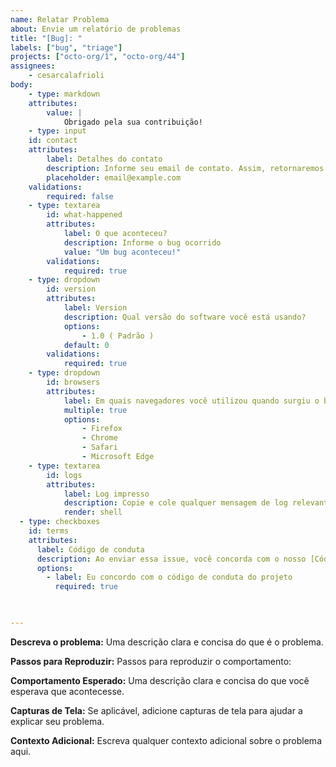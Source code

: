 ```yaml
---
name: Relatar Problema
about: Envie um relatório de problemas
title: "[Bug]: "
labels: ["bug", "triage"]
projects: ["octo-org/1", "octo-org/44"]
assignees:
    - cesarcalafrioli
body:
    - type: markdown
    attributes:
        value: |
            Obrigado pela sua contribuição!
    - type: input
    id: contact
    attributes:
        label: Detalhes do contato
        description: Informe seu email de contato. Assim, retornaremos se precisarmos de mais informações.
        placeholder: email@example.com
    validations:
        required: false
    - type: textarea
        id: what-happened
        attributes:
            label: O que aconteceu?
            description: Informe o bug ocorrido
            value: "Um bug aconteceu!"
        validations:
            required: true
    - type: dropdown
        id: version
        attributes:
            label: Version
            description: Qual versão do software você está usando?
            options:
                - 1.0 ( Padrão )
            default: 0
        validations:
            required: true
    - type: dropdown
        id: browsers
        attributes:
            label: Em quais navegadores você utilizou quando surgiu o bug?
            multiple: true
            options:
                - Firefox
                - Chrome
                - Safari
                - Microsoft Edge
    - type: textarea
        id: logs
        attributes:
            label: Log impresso
            description: Copie e cole qualquer mensagem de log relevante. Isto Será automaticamente formatado em código.
            render: shell
  - type: checkboxes
    id: terms
    attributes:
      label: Código de conduta
      description: Ao enviar essa issue, você concorda com o nosso [Código de Conduta](https://example.com)
      options:
        - label: Eu concordo com o código de conduta do projeto
          required: true

        

---
```


**Descreva o problema:**
Uma descrição clara e concisa do que é o problema.

**Passos para Reproduzir:**
Passos para reproduzir o comportamento:

**Comportamento Esperado:**
Uma descrição clara e concisa do que você esperava que acontecesse.

**Capturas de Tela:**
Se aplicável, adicione capturas de tela para ajudar a explicar seu problema.

**Contexto Adicional:**
Escreva qualquer contexto adicional sobre o problema aqui.
